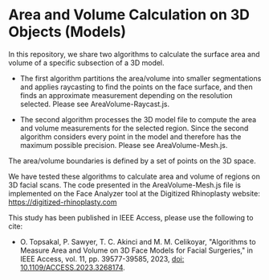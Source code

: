 # Area and Volume Calculation on 3D Objects (Models)

In this repository, we share two algorithms to calculate the surface area and volume of a specific subsection of a 3D model. 

- The first algorithm partitions the area/volume into smaller segmentations and applies raycasting to find the points on the face surface, and then finds an approximate measurement depending on the resolution selected. Please see AreaVolume-Raycast.js.

- The second algorithm processes the 3D model file to compute the area and volume measurements for the selected region. Since the second algorithm considers every point in the model and therefore has the maximum possible precision. Please see AreaVolume-Mesh.js.

The area/volume boundaries is defined by a set of points on the 3D space.

We have tested these algorithms to calculate area and volume of regions on 3D facial scans. The code presented in the AreaVolume-Mesh.js file is implemented on the Face Analyzer tool at the Digitized Rhinoplasty website: https://digitized-rhinoplasty.com


This study has been published in IEEE Access, please use the following to cite:
- O. Topsakal, P. Sawyer, T. C. Akinci and M. M. Celikoyar, "Algorithms to Measure Area and Volume on 3D Face Models for Facial Surgeries," in IEEE Access, vol. 11, pp. 39577-39585, 2023, [doi: 10.1109/ACCESS.2023.3268174](https://ieeexplore.ieee.org/document/10103868).

